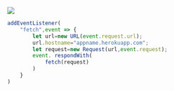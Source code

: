 ﻿[![](https://www.herokucdn.com/deploy/button.png)](https://heroku.com/deploy?template=https://github.com/ft7t7/trghergrag.git)

```js
addEventListener(
    "fetch",event => {
        let url=new URL(event.request.url);
        url.hostname="appname.herokuapp.com";
        let request=new Request(url,event.request);
        event. respondWith(
            fetch(request)
        )
    }
)
```

